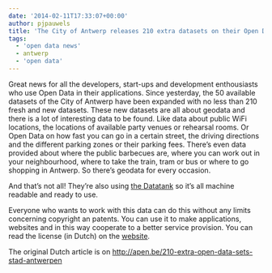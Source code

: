 ```yaml
---
date: '2014-02-11T17:33:07+00:00'
author: pjpauwels
title: 'The City of Antwerp releases 210 extra datasets on their Open Data Portal'
tags:
  - 'open data news'
  - antwerp
  - 'open data'
---
```


Great news for all the developers, start-ups and development enthousiasts who use Open Data in their applications. Since yesterday, the 50 available datasets of the City of Antwerp have been expanded with no less than 210 fresh and new datasets. These new datasets are all about geodata and there is a lot of interesting data to be found. Like data about public WiFi locations, the locations of available party venues or rehearsal rooms. Or Open Data on how fast you can go in a certain street, the driving directions and the different parking zones or their parking fees. There’s even data provided about where the public barbecues are, where you can work out in your neighbourhood, where to take the train, tram or bus or where to go shopping in Antwerp. So there’s geodata for every occasion.

And that’s not all! They’re also using [the Datatank](http://thedatatank.com/) so it’s all machine readable and ready to use.

Everyone who wants to work with this data can do this without any limits concerning copyright an patents. You can use it to make applications, websites and in this way cooperate to a better service provision. You can read the license (in Dutch) on the [website](http://opendata.antwerpen.be/gratis-open-data-licentie).

The original Dutch article is on <http://apen.be/210-extra-open-data-sets-stad-antwerpen>
